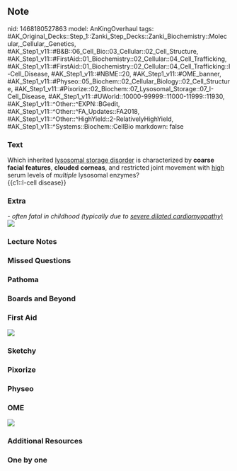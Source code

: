 ## Note
nid: 1468180527863
model: AnKingOverhaul
tags: #AK_Original_Decks::Step_1::Zanki_Step_Decks::Zanki_Biochemistry::Molecular,_Cellular,_Genetics, #AK_Step1_v11::#B&B::06_Cell_Bio::03_Cellular::02_Cell_Structure, #AK_Step1_v11::#FirstAid::01_Biochemistry::02_Cellular::04_Cell_Trafficking, #AK_Step1_v11::#FirstAid::01_Biochemistry::02_Cellular::04_Cell_Trafficking::I-Cell_Disease, #AK_Step1_v11::#NBME::20, #AK_Step1_v11::#OME_banner, #AK_Step1_v11::#Physeo::05_Biochem::02_Cellular_Biology::02_Cell_Structure, #AK_Step1_v11::#Pixorize::02_Biochem::07_Lysosomal_Storage::07_I-Cell_Disease, #AK_Step1_v11::#UWorld::10000-99999::11000-11999::11930, #AK_Step1_v11::^Other::^EXPN::BGedit, #AK_Step1_v11::^Other::^FA_Updates::FA2018, #AK_Step1_v11::^Other::^HighYield::2-RelativelyHighYield, #AK_Step1_v11::^Systems::Biochem::CellBio
markdown: false

### Text
<div>
  <div>
    <div>
      Which inherited <u>lysosomal storage disorder</u> is
      characterized by <b>coarse facial features</b>,
      <b>clouded</b> <b>corneas</b>, and restricted joint movement
      with <u>high</u> serum levels of <i>multiple</i> lysosomal
      enzymes?
    </div>
    <div>
      {{c1::I-cell disease}}
    </div>
  </div>
</div>

### Extra
<div>
  <i>- often fatal in childhood (typically due to <u>severe dilated
  cardiomyopathy)</u></i>
</div>
<div>
  <i><u><img src="paste-104960410779649.jpg"></u></i>
</div>

### Lecture Notes


### Missed Questions


### Pathoma


### Boards and Beyond


### First Aid
<img src="tmprh4HEF.png">

### Sketchy


### Pixorize


### Physeo


### OME
<div class="ome-widget">
  <a href="https://onlinemeded.org?ref=anki"><img src=
  "_OME_AnkiFlashcards_General_3.png"></a>
</div>

### Additional Resources


### One by one

